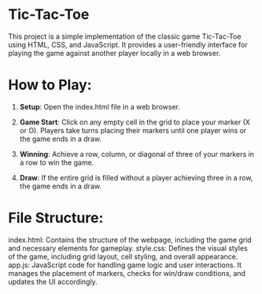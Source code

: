 # Tic-Tac-Toe
This project is a simple implementation of the classic game Tic-Tac-Toe using HTML, CSS, and JavaScript. It provides a user-friendly interface for playing the game against another player locally in a web browser.
# How to Play:
1. **Setup**: Open the index.html file in a web browser.

2. **Game Start**: Click on any empty cell in the grid to place your marker (X or O). Players take turns placing their markers until one player wins or the game ends in a draw.

3. **Winning**: Achieve a row, column, or diagonal of three of your markers in a row to win the game.

4. **Draw**: If the entire grid is filled without a player achieving three in a row, the game ends in a draw.
# File Structure:
index.html: Contains the structure of the webpage, including the game grid and necessary elements for gameplay.
style.css: Defines the visual styles of the game, including grid layout, cell styling, and overall appearance.
app.js: JavaScript code for handling game logic and user interactions. It manages the placement of markers, checks for win/draw conditions, and updates the UI accordingly.
